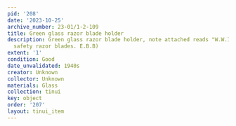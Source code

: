 ```yaml
---
pid: '208'
date: '2023-10-25'
archive_number: 23-01/1-2-109
title: Green glass razor blade holder
description: Green glass razor blade holder, note attached reads "W.W.II for (honing?)
  safety razor blades. E.B.B)
extent: '1'
condition: Good
date_unvalidated: 1940s
creator: Unknown
collector: Unknown
materials: Glass
collection: tinui
key: object
order: '207'
layout: tinui_item
---
```

